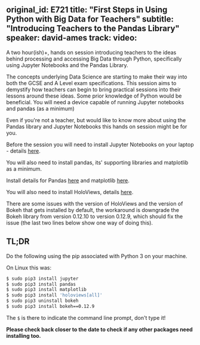 original_id: E721
title: "First Steps in Using Python with Big Data for Teachers"
subtitle: "Introducing Teachers to the Pandas Library"
speaker: david-ames
track: 
video:
---
A two hour(ish)+, hands on session introducing teachers to the ideas behind processing and accessing Big Data through
Python, specifically using Jupyter Notebooks and the Pandas Library.


The concepts underlying Data Science are starting to make their way into both the GCSE and A Level exam
specifications. This session aims to demystify how teachers can begin to bring practical sessions into their lessons
around these ideas. Some prior knowledge of Python would be beneficial. You will need a device capable of running
Jupyter notebooks and pandas (as a minimum)

Even if you're not a teacher, but would like to know more about using the Pandas library and Jupyter Notebooks this
hands on session might be for you.

Before the session you will need to install Jupyter Notebooks on your laptop - details
[here](https://jupyter.readthedocs.io/en/latest/install.html).

You will also need to install pandas, its' supporting libraries and matplotlib as a minimum.

Install details for Pandas [here](https://pandas.pydata.org/pandas-docs/stable/install.html) and matplotlib
[here](https://matplotlib.org/users/installing.html).

You will also need to install HoloViews, details [here](http://holoviews.org/user_guide/Installing_and_Configuring.html).

There are some issues with the version of HoloViews and the version of Bokeh that gets installed by default, the
workaround is downgrade the Bokeh library from version 0.12.10 to version 0.12.9, which should fix the issue (the last
two lines below show one way of doing this).

## TL;DR
Do the following using the pip associated with Python 3 on your machine.

On Linux this was: 

```bash
$ sudo pip3 install jupyter
$ sudo pip3 install pandas
$ sudo pip3 install matplotlib
$ sudo pip3 install 'holoviews[all]'
$ sudo pip3 uninstall bokeh
$ sudo pip3 install bokeh==0.12.9
```
The `$` is there to indicate the command line prompt, don't type it!

**Please check back closer to the date to check if any other packages need installing too.**
